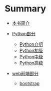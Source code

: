 # Summary

* [本书简介](README.md)

* [Python部分](Python部分/README.md)

    * [Python介绍](Python部分/Python介绍.md)
    * [Python初级](Python部分/Python初级.md)
    * [Python中级](Python部分/Python中级.md)
    * [Python高级](Python部分/Python高级.md) 

* [web前端部分](web前端部分/README.md)

    * [bootstrap](web前端部分/bootstrap.md)

    ​

    ​


